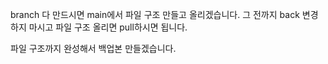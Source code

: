 
branch 다 만드시면 main에서 파일 구조 만들고 올리겠습니다. 그 전까지 back 변경하지 마시고 파일 구조 올리면 pull하시면 됩니다.

파일 구조까지 완성해서 백업본 만들겠습니다.
